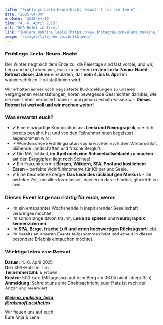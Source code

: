```yaml
---
title: "Frühlings-Leela-Neuro-Nacht: Neustart für die Seele"
date: "2025-04-04"
endDate: "2025-04-06"
time: "4.-6. April 2025"
ort: "SPA-Hotel in Tirol"
link: "[@elena_mukhina_leela](https://www.instagram.com/elena_mukhina_leela?igsh=MXd4N2Vyd294dnFqMA==), [@rahimoff.aesthetics](https://www.instagram.com/rahimoff.aesthetics?igsh=cnU5ZjQ5MGFtbWdn==)"
image: "/images/lila_neuronichnik2.webp"
---
```


### **Frühlings-Leela-Neuro-Nacht**

Der Winter neigt sich dem Ende zu, die Feiertage sind fast vorbei, und wir, Lena und ich, freuen uns, euch zu unserem **ersten Leela-Neuro-Nacht-Retreat dieses Jahres** einzuladen, das **vom 4. bis 6. April** im wunderschönen Tirol stattfinden wird.

Wir erhalten immer noch begeisterte Rückmeldungen zu unseren vergangenen Veranstaltungen, hören bewegende Geschichten darüber, wie sie euer Leben verändert haben – und genau deshalb wissen wir: **Dieses Retreat ist wertvoll und wir machen weiter!**

### **Was erwartet euch?**

- ✔ Eine einzigartige Kombination aus **Leela und Neurographik**, die sich bereits bewährt hat und von den Teilnehmerinnen begeistert angenommen wird.
- ✔ Wunderschöne Frühlingsnatur: das Erwachen nach dem Winterschlaf, blühende Landschaften und frische Bergluft.
- ✔ Die Möglichkeit, **im April noch eine Schneeballschlacht zu machen** – auf den Berggipfeln liegt noch Schnee!
- ✔ Ein Frauenkreis mit **Bergen, Wäldern, SPA, Pool und köstlichem Essen** – perfekte Wohlfühlmomente für Körper und Seele.
- ✔ Eine besondere Energie: **Das Ende des rückläufigen Merkurs** – die perfekte Zeit, um alles loszulassen, was euch daran hindert, glücklich zu sein.

### **Dieses Event ist genau richtig für euch, wenn:**
- Ihr ein entspanntes Wochenende in inspirierender Gesellschaft verbringen möchtet.
- Ihr schon lange davon träumt, **Leela zu spielen** und **Neurographik kennenzulernen**.
- Ihr **SPA, Berge, frische Luft und einen hochwertigen Rückzugsort** liebt.
- Ihr bereits an unseren Events teilgenommen habt und erneut in dieses besondere Erlebnis eintauchen möchtet.

### **Wichtige Infos zum Retreat**
**Datum:** 4.-6. April 2025  
**Ort:** SPA-Hotel in Tirol  
**Teilnehmerzahl:** 6 Frauen  
**Kosten:** 500 Euro (Mittagessen auf dem Berg am 06.04 nicht inbegriffen)  
**Anmeldung:** Schreibt uns eine Direktnachricht, euer Platz ist nach der Anzahlung reserviert  

***[@elena_mukhina_leela](https://www.instagram.com/elena_mukhina_leela?igsh=MXd4N2Vyd294dnFqMA==)***,  
***[@rahimoff.aesthetics](https://www.instagram.com/rahimoff.aesthetics?igsh=cnU5ZjQ5MGFtbWdn==)***  

Wir freuen uns auf euch  
Eure Anja & Lena
